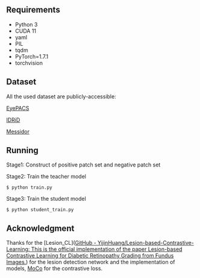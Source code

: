 

## Requirements

- Python 3
- CUDA 11
- yaml
- PIL
- tqdm
- PyTorch=1.7.1
- torchvision



## Dataset

All the used dataset are publicly-accessible:

[EyePACS](https://www.kaggle.com/c/diabetic-retinopathy-detection/data)

[IDRiD](https://idrid.grand-challenge.org/)

[Messidor](https://www.adcis.net/en/third-party/messidor/)



## Running

Stage1: Construct of positive patch set and negative patch set

Stage2: Train the teacher model

```
$ python train.py
```

Stage3: Train the student model

```
$ python student_train.py
```



## Acknowledgment

Thanks for the [Lesion_CL]([GitHub - YijinHuang/Lesion-based-Contrastive-Learning: This is the official implementation of the paper Lesion-based Contrastive Learning for Diabetic Retinopathy Grading from Fundus Images.](https://github.com/YijinHuang/Lesion-based-Contrastive-Learning)) for the lesion detection network and the implementation of models, [MoCo](https://github.com/facebookresearch/moco) for the contrastive loss. 